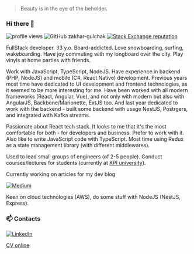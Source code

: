 > Beauty is in the eye of the beholder.

### Hi there 👋

![profile views](https://komarev.com/ghpvc/?username=zakhar-gulchak&color=blue)
![GitHub zakhar-gulchak](https://img.shields.io/github/followers/zakhar-gulchak?label=follow&style=social)
[![Stack Exchange reputation](https://img.shields.io/stackexchange/stackoverflow/r/3659811?color=rgb%28244%2C%20130%2C%2037%29&label=StackOverflow&style=flat)](https://stackoverflow.com/users/3659811/zakhar-gulchak)

FullStack developer. 33 y.o.
Board-addicted. Love snowboarding, surfing, wakeboarding. Have joy commuting with my longboard over the city. Play vinyls at home parties with friends.

Work with JavaScript, TypeScript, NodeJS. Have experience in backend (PHP, NodeJS) and mobile (C#, React Native) development. Previous years most time have dedicated to UI development and frontend technologies, as it seemed to be more interesting for me.
Have been worked with all modern frameworks (React, Angular, Vue), and not only with modern but also with AngularJS, Backbone/Marionette, ExtJS too.
And last year dedicated to work with the backend - built some backend with usage NestJS, Postrgers, and integrated with Kafka streams.

Passionate about React tech stack. It looks to me that it's the most comfortable for both - for developers and business. Prefer to work with it.
Also like to write JavaScript code with TypeScript. Most time using Redux as a state management library (with different middlewares).

Used to lead small groups of engineers (of 2-5 people). Conduct courses/lectures for students (currently at [KPI university](https://kpi.ua/en)).

Currently working on articles for my dev blog

[![Medium](https://img.shields.io/badge/Medium-12100E?style=for-the-badge&logo=small&logoColor=white)](https://zaar88.dev)

Keen on cloud technologies (AWS), do some stuff with NodeJS (NestJS, Express).


### 📫 Contacts

[![LinkedIn](https://img.shields.io/badge/LinkedIn-0077B5?style=for-the-badge&logo=linkedin&logoColor=white)](https://linkedin.com/in/gulchak-zakhar)



[CV online](https://zakhar-gulchak.github.io/)

<!--
- 🌱 I’m currently learning ...
- 👯 I’m looking to collaborate on ...
- 🤔 I’m looking for help with ...
- 💬 Ask me about ...
- 📫 How to reach me: ...
- 😄 Pronouns: ...
- ⚡ Fun fact: ...
-->
